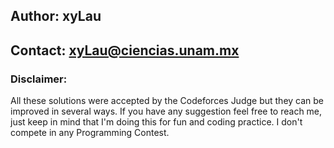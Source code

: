 
## Author: xyLau
## Contact: xyLau@ciencias.unam.mx
### Disclaimer:

All these solutions were accepted by the Codeforces Judge but they can be improved in several ways. If you have any suggestion feel free to reach me, just keep in mind that I'm doing this for fun and coding practice. I don't compete in any Programming Contest.